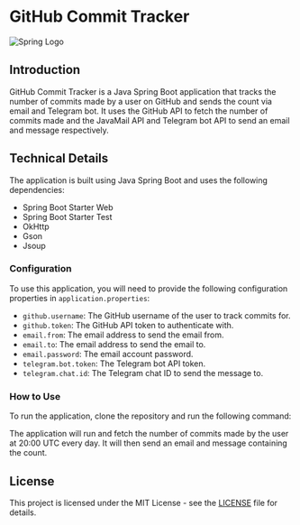 # GitHub Commit Tracker


![Spring Logo](https://spring.io/img/spring-2.svg)

## Introduction

GitHub Commit Tracker is a Java Spring Boot application that tracks the number of commits made by a user on GitHub and sends the count via email and Telegram bot. It uses the GitHub API to fetch the number of commits made and the JavaMail API and Telegram bot API to send an email and message respectively.

## Technical Details

The application is built using Java Spring Boot and uses the following dependencies:

- Spring Boot Starter Web
- Spring Boot Starter Test
- OkHttp
- Gson
- Jsoup

### Configuration

To use this application, you will need to provide the following configuration properties in `application.properties`:

- `github.username`: The GitHub username of the user to track commits for.
- `github.token`: The GitHub API token to authenticate with.
- `email.from`: The email address to send the email from.
- `email.to`: The email address to send the email to.
- `email.password`: The email account password.
- `telegram.bot.token`: The Telegram bot API token.
- `telegram.chat.id`: The Telegram chat ID to send the message to.

### How to Use

To run the application, clone the repository and run the following command:


The application will run and fetch the number of commits made by the user at 20:00 UTC every day. It will then send an email and message containing the count.


## License

This project is licensed under the MIT License - see the [LICENSE](LICENSE) file for details.

